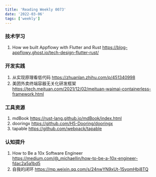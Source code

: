 ```yaml
---
title: 'Reading Weekly 0073'
date: '2022-03-06'
tags: ['weekly']
---
```


### 技术学习

1. How we built Appflowy with Flutter and Rust https://blog-appflowy.ghost.io/tech-design-flutter-rust/

### 开发实践

1. 从实现原理看低代码 https://zhuanlan.zhihu.com/p/451340998
2. 美团外卖终端容器无关化研发框架 https://tech.meituan.com/2021/12/02/meituan-waimai-containerless-framework.html

### 工具资源

1. mdBook https://rust-lang.github.io/mdBook/index.html
2. dooringx https://github.com/H5-Dooring/dooringx
3. tapable https://github.com/webpack/tapable

### 认知提升

1. How to Be a 10x Software Engineer https://medium.com/@_michaellin/how-to-be-a-10x-engineer-fdac2a5a1bd5
2. 自我的闭环 https://mp.weixin.qq.com/s/24nwYN9xUt-1SyomHbj8TQ
